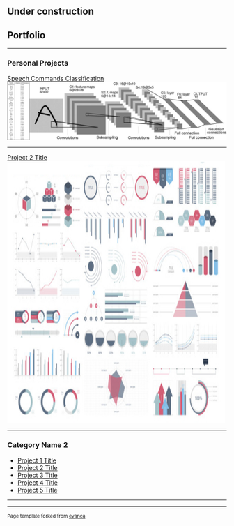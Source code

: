 ## Under construction

## Portfolio

---

### Personal Projects

[Speech Commands Classification](/https://github.com/itamar-saraf/Speech-Commands-Classification)
<img src="images/spc.png?raw=true"/>

---
[Project 2 Title](/pdf/sample_presentation.pdf)
<img src="images/dummy_thumbnail.jpg?raw=true" width="500" height="600"/>

---

### Category Name 2

- [Project 1 Title](http://example.com/)
- [Project 2 Title](http://example.com/)
- [Project 3 Title](http://example.com/)
- [Project 4 Title](http://example.com/)
- [Project 5 Title](http://example.com/)

---




---
<p style="font-size:11px">Page template forked from <a href="https://github.com/evanca/quick-portfolio">evanca</a></p>
<!-- Remove above link if you don't want to attibute -->

